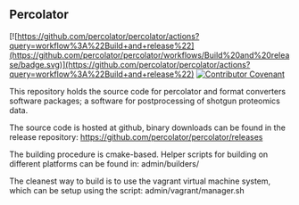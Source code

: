 ## Percolator
[![https://github.com/percolator/percolator/actions?query=workflow%3A%22Build+and+release%22](https://github.com/percolator/percolator/workflows/Build%20and%20release/badge.svg)](https://github.com/percolator/percolator/actions?query=workflow%3A%22Build+and+release%22) [![Contributor Covenant](https://img.shields.io/badge/Contributor%20Covenant-v2.0%20adopted-ff69b4.svg)](code_of_conduct.md)

This repository holds the source code for percolator and format
converters software packages; a software for postprocessing of shotgun
proteomics data.

The source code is hosted at github, binary downloads can be found in the release repository:
https://github.com/percolator/percolator/releases

The building procedure is cmake-based. Helper scripts for building on
different platforms can be found in: admin/builders/

The cleanest way to build is to use the vagrant virtual machine
system, which can be setup using the script: admin/vagrant/manager.sh
